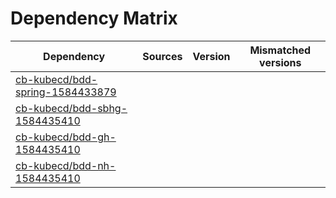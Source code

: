 # Dependency Matrix

Dependency | Sources | Version | Mismatched versions
---------- | ------- | ------- | -------------------
[cb-kubecd/bdd-spring-1584433879](https://github.com/cb-kubecd/bdd-spring-1584433879.git) |  | []() | 
[cb-kubecd/bdd-sbhg-1584435410](https://github.com/cb-kubecd/bdd-sbhg-1584435410.git) |  | []() | 
[cb-kubecd/bdd-gh-1584435410](https://github.com/cb-kubecd/bdd-gh-1584435410.git) |  | []() | 
[cb-kubecd/bdd-nh-1584435410](https://github.com/cb-kubecd/bdd-nh-1584435410.git) |  | []() | 
